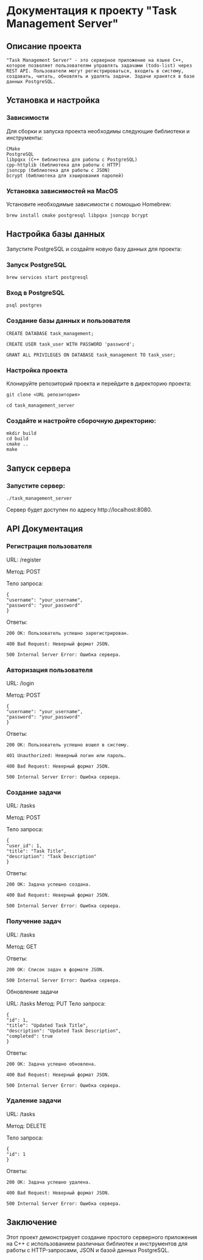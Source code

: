 # Документация к проекту "Task Management Server"
## Описание проекта
    "Task Management Server" - это серверное приложение на языке C++, которое позволяет пользователям управлять задачами (todo-list) через REST API. Пользователи могут регистрироваться, входить в систему, создавать, читать, обновлять и удалять задачи. Задачи хранятся в базе данных PostgreSQL.

## Установка и настройка
### Зависимости
Для сборки и запуска проекта необходимы следующие библиотеки и инструменты:

    CMake
    PostgreSQL
    libpqxx (C++ библиотека для работы с PostgreSQL)
    cpp-httplib (библиотека для работы с HTTP)
    jsoncpp (библиотека для работы с JSON)
    bcrypt (библиотека для хэширования паролей)

### Установка зависимостей на MacOS

Установите необходимые зависимости с помощью Homebrew:

    brew install cmake postgresql libpqxx jsoncpp bcrypt

## Настройка базы данных

Запустите PostgreSQL и создайте новую базу данных для проекта:

### Запуск PostgreSQL

    brew services start postgresql

### Вход в PostgreSQL

    psql postgres


### Создание базы данных и пользователя

    CREATE DATABASE task_management; 

    CREATE USER task_user WITH PASSWORD 'password'; 

    GRANT ALL PRIVILEGES ON DATABASE task_management TO task_user;


### Настройка проекта


Клонируйте репозиторий проекта и перейдите в директорию проекта:

    git clone <URL репозитория>

    cd task_management_server



### Создайте и настройте сборочную директорию:

    mkdir build
    cd build
    cmake ..
    make


## Запуск сервера

### Запустите сервер:

    ./task_management_server

Сервер будет доступен по адресу http://localhost:8080.

## API Документация


### Регистрация пользователя

URL: /register

Метод: POST

Тело запроса:

    {
    "username": "your_username",
    "password": "your_password"
    }

Ответы:

    200 OK: Пользователь успешно зарегистрирован.

    400 Bad Request: Неверный формат JSON.

    500 Internal Server Error: Ошибка сервера.


### Авторизация пользователя

URL: /login

Метод: POST

    {
    "username": "your_username",
    "password": "your_password"
    }

Ответы:

    200 OK: Пользователь успешно вошел в систему.

    401 Unauthorized: Неверный логин или пароль.

    400 Bad Request: Неверный формат JSON.

    500 Internal Server Error: Ошибка сервера.


### Создание задачи

URL: /tasks 

Метод: POST

Тело запроса:

    {
    "user_id": 1,
    "title": "Task Title",
    "description": "Task Description"
    }

Ответы:

    200 OK: Задача успешно создана.

    400 Bad Request: Неверный формат JSON.

    500 Internal Server Error: Ошибка сервера.


### Получение задач

URL: /tasks

Метод: GET

Ответы:

    200 OK: Список задач в формате JSON.

    500 Internal Server Error: Ошибка сервера.

Обновление задачи

URL: /tasks
Метод: PUT
Тело запроса:

    {
    "id": 1,
    "title": "Updated Task Title",
    "description": "Updated Task Description",
    "completed": true
    }

Ответы:

    200 OK: Задача успешно обновлена.

    400 Bad Request: Неверный формат JSON.

    500 Internal Server Error: Ошибка сервера.


### Удаление задачи

URL: /tasks

Метод: DELETE

Тело запроса:

    {
    "id": 1
    }

Ответы:

    200 OK: Задача успешно удалена.

    400 Bad Request: Неверный формат JSON.

    500 Internal Server Error: Ошибка сервера.


## Заключение

Этот проект демонстрирует создание простого серверного приложения на C++ с использованием различных библиотек и инструментов для работы с HTTP-запросами, JSON и базой данных PostgreSQL.